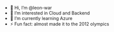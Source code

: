 - 👋 Hi, I’m @leon-war
- 👀 I’m interested in Cloud and Backend
- 🌱 I’m currently learning Azure
- ⚡ Fun fact: almost made it to the 2012 olympics

<!---
leon-war/leon-war is a ✨ special ✨ repository because its `README.md` (this file) appears on your GitHub profile.
You can click the Preview link to take a look at your changes.
--->
